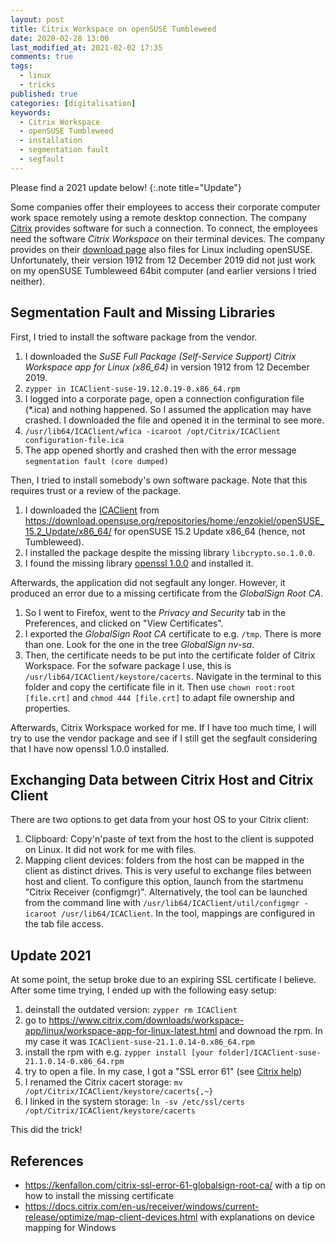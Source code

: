 ```yaml
---
layout: post
title: Citrix Workspace on openSUSE Tumbleweed
date: 2020-02-28 13:00
last_modified_at: 2021-02-02 17:35
comments: true
tags:
  - linux
  - tricks
published: true
categories: [digitalisation]
keywords:
  - Citrix Workspace
  - openSUSE Tumbleweed
  - installation
  - segmentation fault
  - segfault
---
```


Please find a 2021 update below!
{:.note title="Update"}

Some companies offer their employees to access their corporate computer work space remotely using a remote desktop connection. The company [Citrix](https://www.citrix.com/) provides software for such a connection. To connect, the employees need the software *Citrix Workspace* on their terminal devices. The company provides on their [download page](https://www.citrix.com/downloads/workspace-app/) also files for Linux including openSUSE. Unfortunately, their version 1912 from 12 December 2019 did not just work on my openSUSE Tumbleweed 64bit computer (and earlier versions I tried neither).

## Segmentation Fault and Missing Libraries

First, I tried to install the software package from the vendor.

1. I downloaded the *SuSE Full Package (Self-Service Support) Citrix Workspace app for Linux (x86_64)* in version 1912 from 12 December 2019.
2. `zypper in ICAClient-suse-19.12.0.19-0.x86_64.rpm`
3. I logged into a corporate page, open a connection configuration file (\*.ica) and nothing happened. So I assumed the application may have crashed. I downloaded the file and opened it in the terminal to see more.
4. `/usr/lib64/ICAClient/wfica -icaroot /opt/Citrix/ICAClient configuration-file.ica`
5. The app opened shortly and crashed then with the error message `segmentation fault (core dumped)`

Then, I tried to install somebody's own software package. Note that this requires trust or a review of the package.

1. I downloaded the [ICAClient](https://build.opensuse.org/package/show/home:enzokiel/ICAClient) from <https://download.opensuse.org/repositories/home:/enzokiel/openSUSE_15.2_Update/x86_64/> for openSUSE 15.2 Update x86_64 (hence, not Tumbleweed).
2. I installed the package despite the missing library `libcrypto.so.1.0.0`.
3. I found the missing library [openssl 1.0.0](https://software.opensuse.org/package/libopenssl1_0_0) and installed it.

Afterwards, the application did not segfault any longer. However, it produced an error due to a missing certificate from the *GlobalSign Root CA*.

1. So I went to Firefox, went to the *Privacy and Security* tab in the Preferences, and clicked on "View Certificates".
2. I exported the *GlobalSign Root CA* certificate to e.g. `/tmp`. There is more than one. Look for the one in the tree *GlobalSign nv-sa*.
3. Then, the certificate needs to be put into the certificate folder of Citrix Workspace. For the sofware package I use, this is `/usr/lib64/ICAClient/keystore/cacerts`. Navigate in the terminal to this folder and copy the certificate file in it. Then use `chown root:root [file.crt]` and `chmod 444 [file.crt]` to adapt file ownership and properties.

Afterwards, Citrix Workspace worked for me. If I have too much time, I will try to use the vendor package and see if I still get the segfault considering that I have now openssl 1.0.0 installed.

## Exchanging Data between Citrix Host and Citrix Client

There are two options to get data from your host OS to your Citrix client:

1. Clipboard: Copy'n'paste of text from the host to the client is suppoted on Linux. It did not work for me with files.
2. Mapping client devices: folders from the host can be mapped in the client as distinct drives. This is very useful to exchange files between host and client. To configure this option, launch from the startmenu  "Citrix Receiver (configmgr)". Alternatively, the tool can be launched from the command line with `/usr/lib64/ICAClient/util/configmgr -icaroot /usr/lib64/ICAClient`. In the tool, mappings are configured in the tab file access.

## Update 2021

At some point, the setup broke due to an expiring SSL certificate I believe. After some time trying, I ended up with the following easy setup:

1. deinstall the outdated version: `zypper rm ICAClient`
2. go to <https://www.citrix.com/downloads/workspace-app/linux/workspace-app-for-linux-latest.html> and downoad the rpm. In my case it was `ICAClient-suse-21.1.0.14-0.x86_64.rpm`
3. install the rpm with e.g. `zypper install [your folder]/ICAClient-suse-21.1.0.14-0.x86_64.rpm`
4. try to open a file. In my case, I got a "SSL error 61" (see [Citrix help](https://support.citrix.com/article/CTX231524))
5. I renamed the Citrix cacert storage: `mv /opt/Citrix/ICAClient/keystore/cacerts{,~}`
6. I linked in the system storage: `ln -sv /etc/ssl/certs /opt/Citrix/ICAClient/keystore/cacerts`

This did the trick!

## References

- <https://kenfallon.com/citrix-ssl-error-61-globalsign-root-ca/> with a tip on how to install the missing certificate
- <https://docs.citrix.com/en-us/receiver/windows/current-release/optimize/map-client-devices.html> with explanations on device mapping for Windows
